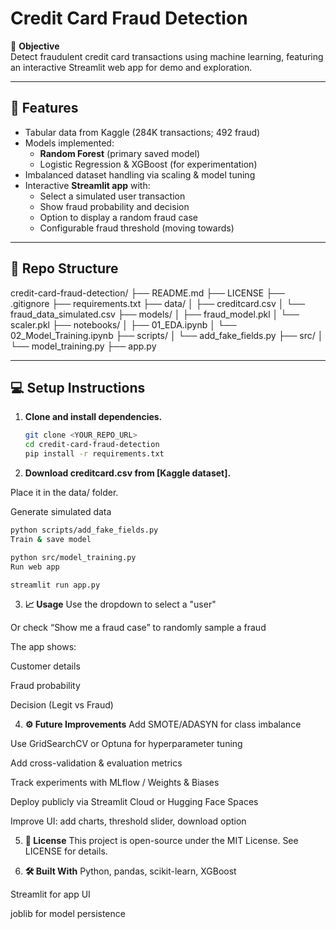 # Credit Card Fraud Detection

🎯 **Objective**  
Detect fraudulent credit card transactions using machine learning, featuring an interactive Streamlit web app for demo and exploration.

---

## 🚀 Features

- Tabular data from Kaggle (284K transactions; 492 fraud)
- Models implemented:
  - **Random Forest** (primary saved model)
  - Logistic Regression & XGBoost (for experimentation)
- Imbalanced dataset handling via scaling & model tuning
- Interactive **Streamlit app** with:
  - Select a simulated user transaction
  - Show fraud probability and decision
  - Option to display a random fraud case
  - Configurable fraud threshold (moving towards)

---

## 📁 Repo Structure

credit-card-fraud-detection/
├── README.md
├── LICENSE
├── .gitignore
├── requirements.txt
├── data/
│ ├── creditcard.csv
│ └── fraud_data_simulated.csv
├── models/
│ ├── fraud_model.pkl
│ └── scaler.pkl
├── notebooks/
│ ├── 01_EDA.ipynb
│ └── 02_Model_Training.ipynb
├── scripts/
│ └── add_fake_fields.py
├── src/
│ └── model_training.py
├── app.py


---

## 💻 Setup Instructions

1. **Clone and install dependencies.**

   ```bash
   git clone <YOUR_REPO_URL>
   cd credit-card-fraud-detection
   pip install -r requirements.txt

2. **Download creditcard.csv from [Kaggle dataset].**

Place it in the data/ folder.

Generate simulated data

```bash
python scripts/add_fake_fields.py
Train & save model
```

```bash
python src/model_training.py
Run web app
```
```bash
streamlit run app.py
```

3. **📈 Usage**
Use the dropdown to select a "user"

Or check “Show me a fraud case” to randomly sample a fraud

The app shows:

Customer details

Fraud probability

Decision (Legit vs Fraud)

4. **⚙️ Future Improvements**
Add SMOTE/ADASYN for class imbalance

Use GridSearchCV or Optuna for hyperparameter tuning

Add cross-validation & evaluation metrics

Track experiments with MLflow / Weights & Biases

Deploy publicly via Streamlit Cloud or Hugging Face Spaces

Improve UI: add charts, threshold slider, download option

5. **📄 License**
This project is open-source under the MIT License.
See LICENSE for details.

6. **🛠️ Built With**
Python, pandas, scikit-learn, XGBoost

Streamlit for app UI

joblib for model persistence


